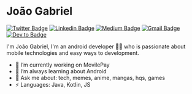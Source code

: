 # João Gabriel
[![Twitter Badge](https://img.shields.io/badge/-@Gabriel_993-1ca0f1?style=flat-square&labelColor=1ca0f1&logo=twitter&logoColor=white&link=https://twitter.com/Gabriel_993)](https://twitter.com/Gabriel_993) [![Linkedin Badge](https://img.shields.io/badge/-JoãoGabriel-blue?style=flat-square&logo=Linkedin&logoColor=white&link=https://www.linkedin.com/in/joão-gabriel-433312b6/)](https://www.linkedin.com/in//joão-gabriel-433312b6/) [![Medium Badge](https://img.shields.io/badge/-@1jgabriel-03a57a?style=flat-square&labelColor=000000&logo=Medium&link=https://medium.com/@1jgabriel/)](https://medium.com/@1jgabriel/)
[![Gmail Badge](https://img.shields.io/badge/-gsantana152@gmail.com-c14438?style=flat-square&logo=Gmail&logoColor=white&link=mailto:gsantana152@gmail.com)](mailto:gsantana152@gmail.com) 
[![Dev.to Badge](https://img.shields.io/badge/Dev.to-%401jgabriel-000000)](https://dev.to/1jgabriel/)

I'm João Gabriel, I'm an android developer 👨‍💻 who is passionate about mobile technologies and easy ways to development. 

- 🔭 I’m currently working on MovilePay
- 🌱 I’m always learning about Android
- 💬 Ask me about: tech, memes, anime, mangas, hqs, games
- ⚡ Languages: Java, Kotlin, JS

